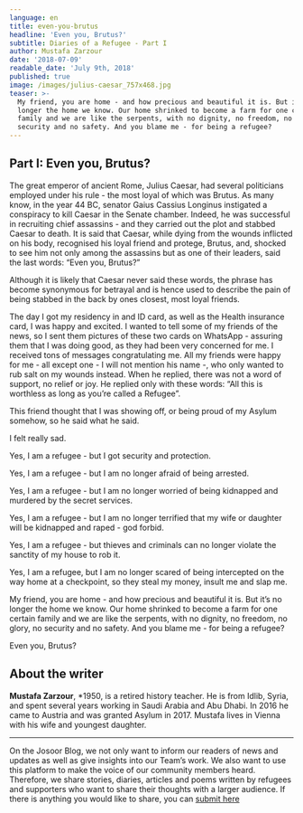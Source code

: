 ```yaml
---
language: en
title: even-you-brutus
headline: 'Even you, Brutus?'
subtitle: Diaries of a Refugee - Part I
author: Mustafa Zarzour
date: '2018-07-09'
readable_date: 'July 9th, 2018'
published: true
image: /images/julius-caesar_757x468.jpg
teaser: >-
  My friend, you are home - and how precious and beautiful it is. But it’s no
  longer the home we know. Our home shrinked to become a farm for one certain
  family and we are like the serpents, with no dignity, no freedom, no glory, no
  security and no safety. And you blame me - for being a refugee?
---
```

## Part I: Even you, Brutus?

The great emperor of ancient Rome, Julius Caesar, had several politicians employed under his rule - the most loyal of which was Brutus. As many know, in the year 44 BC, senator Gaius Cassius Longinus instigated a conspiracy to kill Caesar in the Senate chamber. Indeed, he was successful in recruiting chief assassins - and they carried out the plot and stabbed Caesar to death. It is said that Caesar, while dying from the wounds inflicted on his body, recognised his loyal friend and protege, Brutus, and, shocked to see him not only among the assassins but as one of their leaders, said the last words: “Even you, Brutus?”

Although it is likely that Caesar never said these words, the phrase has become synonymous for betrayal and is hence used to describe the pain of being stabbed in the back by ones closest, most loyal friends.

The day I got my residency in and ID card, as well as the Health insurance card, I was happy and excited. I wanted to tell some of my friends of the news, so I sent them pictures of these two cards on WhatsApp - assuring them that I was doing good, as they had been very concerned for me. I received tons of messages congratulating me. All my friends were happy for me - all except one - I will not mention his name -, who only wanted to rub salt on my wounds instead. When he replied, there was not a word of support, no relief or joy. He replied only with these words:  “All this is worthless as long as you’re called a Refugee”.

This friend thought that I was showing off, or being proud of my Asylum somehow, so he said what he said.

I felt really sad. 

Yes, I am a refugee - but I got security and protection. 

Yes, I am a refugee - but I am no longer afraid of being arrested. 

Yes, I am a refugee - but I am no longer worried of being kidnapped and murdered by the secret services.

Yes, I am a refugee - but I am no longer terrified that my wife or daughter will be kidnapped and raped - god forbid.

Yes, I am a refugee - but thieves and criminals can no longer violate the sanctity of my house to rob it.

Yes, I am a refugee, but I am no longer scared of being intercepted on the way home at a checkpoint, so they steal my money, insult me and slap me. 

My friend, you are home - and how precious and beautiful it is. But it’s no longer the home we know. Our home shrinked to become a farm for one certain family and we are like the serpents, with no dignity, no freedom, no glory, no security and no safety. And you blame me - for being a refugee? 

Even you, Brutus?

## About the writer

**Mustafa Zarzour**, *1950, is a retired history teacher. He is from Idlib, Syria, and spent several years working in Saudi Arabia and Abu Dhabi. In 2016 he came to Austria and was granted Asylum in 2017. Mustafa lives in Vienna with his wife and youngest daughter.

- - -

On the Josoor Blog, we not only want to inform our readers of news and updates as well as give insights into our Team’s work. We also want to use this platform to make the voice of our community members heard. Therefore, we share stories, diaries, articles and poems written by refugees and supporters who want to share their thoughts with a larger audience. If there is anything you would like to share, you can [submit here](https://docs.google.com/forms/d/e/1FAIpQLSdMCWb7Vx1_BHb8jOtnVglsDfOtYW2kfXadQKQbZyO4bdi4ng/viewform?usp=sf_link)
